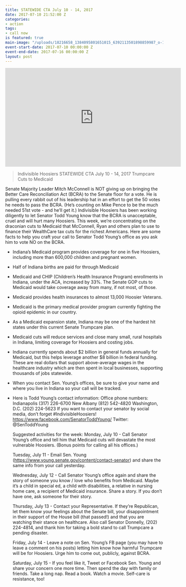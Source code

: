 ```yaml
---
title: STATEWIDE CTA July 10 - 14, 2017
date: 2017-07-10 21:52:00 Z
categories:
- action
tags:
- call now
is featured: true
main-image: "/uploads/18216658_1384095801651015_6392113501898859987_o-1.jpg"
event-start-date: 2017-07-10 00:00:00 Z
event-end-date: 2017-07-16 00:00:00 Z
layout: post
---
```


<iframe width="560" height="315" src="https://www.youtube.com/embed/9RSs-Io3vTU" frameborder="0" allowfullscreen></iframe>

> Indivisible Hoosiers STATEWIDE CTA July 10 - 14, 2017
> Trumpcare Cuts to Medicaid


Senate Majority Leader Mitch McConnell is NOT giving up on bringing the Better Care Reconciliation Act (BCRA) to the Senate floor for a vote. He is pulling every rabbit out of his leadership hat in an effort to get the 50 votes he needs to pass the BCRA. (He’s counting on Mike Pence to be the much needed 51st vote - and he’ll get it.)
Indivisible Hoosiers has been working diligently to let Senator Todd Young know that the BCRA is unacceptable, cruel and will hurt many Hoosiers. This week, we’re concentrating on the draconian cuts to Medicaid that McConnell, Ryan and others plan to use to finance their WealthCare tax cuts for the richest Americans.
Here are some facts to help you craft your call to Senator Todd Young’s office as you ask him to vote NO on the BCRA.

* Indiana’s Medicaid program provides coverage for one in five Hoosiers, including more than 600,000 children and pregnant women.

* Half of Indiana births are paid for through Medicaid

* Medicaid and CHIP (Children’s Health Insurance Program) enrollments in Indiana, under the ACA, increased by 33%. The Senate GOP cuts to Medicaid would take coverage away from many, if not most, of those.

* Medicaid provides health insurances to almost 13,000 Hoosier Veterans.

* Medicaid is the primary medical provider program currently fighting the opioid epidemic in our country.

* As a Medicaid expansion state, Indiana may be one of the hardest hit states under this current Senate Trumpcare plan.

* Medicaid cuts will reduce services and close many small, rural hospitals in Indiana, limiting coverage for Hoosiers and costing jobs.

* Indiana currently spends about $2 billion in general funds annually for Medicaid, but this helps leverage another $8 billion in federal funding. These are real dollars that support above-average wages in the healthcare industry which are then spent in local businesses, supporting thousands of jobs statewide.
  

* When you contact Sen. Young’s offices, be sure to give your name and where you live in Indiana so your call will be tracked.

* 
  Here is Todd Young’s contact information:
  Office phone numbers:
  Indianapolis (317) 226-6700
  New Albany (812) 542-4820
  Washington, D.C. (202) 224-5623
  If you want to contact your senator by social media, don’t forget #IndivisibleHoosiers!
  https://www.facebook.com/SenatorToddYoung/
  Twitter: @SenToddYoung

  
  Suggested activities for the week:
  Monday, July 10 - Call Senator Young’s office and tell him that Medicaid cuts will devastate the most vulnerable Hoosiers. (Bonus points for calling all his offices.)

  
  Tuesday, July 11 - Email Sen. Young (https://www.young.senate.gov/content/contact-senator) and share the same info from your call yesterday.

  
  Wednesday, July 12 - Call Senator Young’s office again and share the story of someone you know / love who benefits from Medicaid. Maybe it’s a child in special ed, a child with disabilities, a relative in nursing home care, a recipient of Medicaid insurance. Share a story. If you don’t have one, ask someone for their story.

  
  Thursday, July 13 - Contact your Representative. If they’re Republican, let them know your feelings about the Senate bill, your disappointment in their support of the House bill (that passed!) and that you are watching their stance on healthcare. Also call Senator Donnelly, (202) 224-4814, and thank him for taking a bold stand to call Trumpcare a pending disaster.

  
  Friday, July 14 - Leave a note on Sen. Young’s FB page (you may have to leave a comment on his posts) letting him know how harmful Trumpcare will be for Hoosiers. Urge him to come out, publicly, against BCRA.

  
  Saturday, July 15 - If you feel like it, Tweet or Facebook Sen. Young and share your concern one more time. Then spend the day with family or friends. Take a long nap. Read a book. Watch a movie. Self-care is resistance, too!